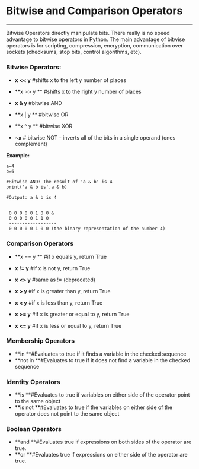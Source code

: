# Bitwise and Comparison Operators

---

Bitwise Operators directly manipulate bits. There really is no speed advantage to bitwise operators in Python. The main advantage of bitwise operators is for scripting, compression, encryption, communication over sockets \(checksums, stop bits, control algorithms, etc\).

### Bitwise Operators:

* **x &lt;&lt; y**     \#shifts x to the left y number of places​

* **x &gt;&gt; y **    \#shifts x to the right y number of places​

* **x & y**       \#bitwise AND​ 

* **x \| y **       \#bitwise OR

* **x ^ y **      \#bitwise XOR

* **~x**          \# bitwise NOT - inverts all of the bits in a single operand \(ones complement\)

**Example:**

```
a=4
b=6

#Bitwise AND: The result of 'a & b' is 4
print('a & b is',a & b)

#Output: a & b is 4


 0 0 0 0 0 1 0 0 &
 0 0 0 0 0 1 1 0
 ------------------
 0 0 0 0 0 1 0 0 (the binary representation of the number 4)
```

### Comparison Operators

* **x == y **    \#if x equals y, return True​

* **x != y**      \#if x is not y, return True​

* **x &lt;&gt; y**     \#same as != \(deprecated\)​

* **x &gt; y**       \#if x is greater than y, return True​

* **x &lt; y**       \#if x is less than y, return True​

* **x &gt;= y**     \#if x is greater or equal to y, return True​

* **x &lt;= y**     \#if x is less or equal to y, return True

### Membership Operators

* **in            **\#Evaluates to true if it finds a variable in the checked sequence
* **not in     **\#Evaluates to true if it does not find a variable in the checked sequence

### Identity Operators

* **is             **\#Evaluates to true if variables on either side of the operator point to the same object 
* **is not      **\#Evaluates to true if the variables on either side of the operator does not point to the same object

### Boolean Operators

* **and         **\#Evaluates true if expressions on both sides of the operator are true. 
* **or            **\#Evaluates true if expressions on either side of the operator are true.



